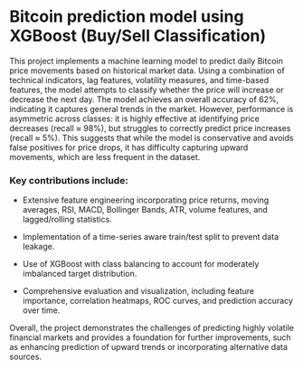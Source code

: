 # Bitcoin prediction model using XGBoost (Buy/Sell Classification)

This project implements a machine learning model to predict daily Bitcoin price movements based on historical market data. Using a combination of technical indicators, lag features, volatility measures, and time-based features, the model attempts to classify whether the price will increase or decrease the next day.
The model achieves an overall accuracy of 62%, indicating it captures general trends in the market. However, performance is asymmetric across classes: it is highly effective at identifying price decreases (recall ≈ 98%), but struggles to correctly predict price increases (recall ≈ 5%). This suggests that while the model is conservative and avoids false positives for price drops, it has difficulty capturing upward movements, which are less frequent in the dataset.

### Key contributions include:

* Extensive feature engineering incorporating price returns, moving averages, RSI, MACD, Bollinger Bands, ATR, volume features, and lagged/rolling statistics.

* Implementation of a time-series aware train/test split to prevent data leakage.

* Use of XGBoost with class balancing to account for moderately imbalanced target distribution.

* Comprehensive evaluation and visualization, including feature importance, correlation heatmaps, ROC curves, and prediction accuracy over time.

Overall, the project demonstrates the challenges of predicting highly volatile financial markets and provides a foundation for further improvements, such as enhancing prediction of upward trends or incorporating alternative data sources.
